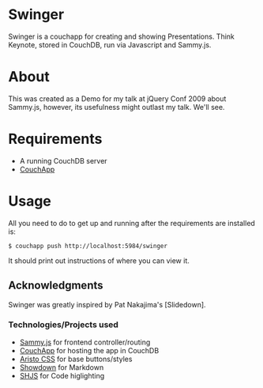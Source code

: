 # Swinger

Swinger is a couchapp for creating and showing Presentations. Think Keynote, stored in CouchDB, run via Javascript and Sammy.js.

# About

This was created as a Demo for my talk at jQuery Conf 2009 about Sammy.js, however, its usefulness might outlast my talk. We'll see.

# Requirements

* A running CouchDB server
* [CouchApp]

# Usage

All you need to do to get up and running after the requirements are installed is:

    $ couchapp push http://localhost:5984/swinger
    
It should print out instructions of where you can view it.

## Acknowledgments

Swinger was greatly inspired by Pat Nakajima's [Slidedown]. 

### Technologies/Projects used

* [Sammy.js] for frontend controller/routing
* [CouchApp] for hosting the app in CouchDB
* [Aristo CSS] for base buttons/styles
* [Showdown] for Markdown
* [SHJS] for Code higlighting

[Sammy.js]: http://code.quirkey.com/sammy
[CouchApp]: http://github.com/couchapp/couchapp
[Aristo CSS]: http://github.com/maccman/aristo/tree/master
[Showdown]: http://attacklab.net/showdown/
[SHJS]: http://shjs.sourceforge.net/

